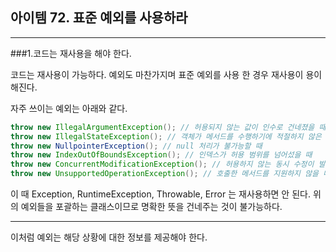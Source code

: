## 아이템 72. 표준 예외를 사용하라

---

###1.코드는 재사용을 해야 한다.

코드는 재사용이 가능하다. 예외도 마찬가지며 표준 예외를 사용 한 경우 재사용이 용이해진다.

자주 쓰이는 예외는 아래와 같다.

```java
throw new IllegalArgumentException(); // 허용되지 않는 값이 인수로 건네졌을 때
throw new IllegalStateException(); // 객체가 메서드를 수행하기에 적절하지 않은 상태일 때
throw new NullpointerException(); // null 처리가 불가능할 때
throw new IndexOutOfBoundsException(); // 인덱스가 허용 범위를 넘어섰을 때
throw new ConcurrentModificationException(); // 허용하지 않는 동시 수정이 발견됐을 때
throw new UnsupportedOperationException(); // 호출한 메서드를 지원하지 않을 때
```

이 때 Exception, RuntimeException, Throwable, Error 는 재사용하면 안 된다. 위의 예외들을 포괄하는 클래스이므로 명확한 뜻을 건네주는 것이 불가능하다.

----

이처럼 예외는 해당 상황에 대한 정보를 제공해야 한다.
